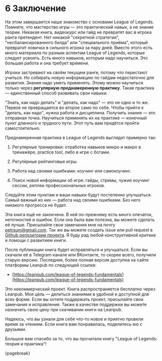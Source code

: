 # 6 Заключение

На этом завершается наше знакомство с основами League of Legends. Помните, что мастерство игры — это практический навык, а не знание теории. Никакая книга, видеокурс или гайд не превратят вас в игрока ранга претендент. Нет никакой "секретной стратегии", "несбалансированного билда" или "специального приёма", который превратит новичка в сильного игрока за пару дней. Вместо этого есть много материала по разным аспектам League of Legends, которые следует усвоить. Есть много навыков, которым надо научиться. Это большая работа и она требует времени.

Игроки застревают на своём текущем ранге, потому что перестают учиться. Но собирать новую информацию по гайдам недостаточно для развития. Знания надо уметь применять. Этому можно научиться только через **регулярную преднамеренную практику**. Такая практика — единственный способ развивать свои навыки.

"Знать, как надо делать" и "делать, как надо" — это не одно и то же. Первое не превращается во второе само по себе. Чтобы прийти к "делать, как надо", нужна работа и дисциплина. Получить знания — это отправная точка. Научиться применять их на практике — конечный пункт длинного и трудного пути. Этот путь вам придётся пройти самостоятельно.

Преднамеренная практика в League of Legends выглядит примерно так:

1. Регулярные тренировки: отработка навыков микро и макро в тренажёре, practice tool, либо в игре с ботами.

2. Регулярные рейтинговые игры.

3. Работа над своими ошибками: коучинг или самокоучинг.

4. Поиск новой информации об игре: гайды, стримы, чужие коучинг сессии, реплеи профессиональных игроков.

Следуйте этим пунктам и ваши навыки будут постепенно улучшаться. Самый важный из них — работа над своими ошибками. Без него никакого прогресса не будет.

Эта книга ещё не закончена. В ней по-прежнему есть много опечаток, неточностей и ошибок. Если она была вам полезна, вы можете сделать её лучше. Присылайте свои замечания мне на почту [petrsum@gmail.com](mailto:petrsum@gmail.com). Так же вы можете создать issue или pull request в [Github репозитории проекта](https://github.com/ellysh/league-of-legends-fundamentals). Я буду рад любой конструктивной критике и помощи с развитием книги.

После публикации книга будет исправляться и улучшаться. Если вы скачали её в Telegram канале или ВКонтакте, то скорее всего, получили старую версию. Последняя, более полная версия доступна на сайте платформы Leanpub по следующей ссылке:

* [https://leanpub.com/league-of-legends-fundamentals](https://leanpub.com/league-of-legends-fundamentals)

Это некоммерческий проект. Книга распространяется бесплатно через Leanpub. Моя цель — делиться знаниями в удобной и доступной для всех форме. Если вы хотите поддержать проект, присылайте свои замечания и исправления. Также в качестве поддержки вы можете назначить свою цену при скачивании книги на Leanpub.

Надеюсь, что вы узнали для себя что-то новое и приятно провели время за чтением. Если книга вам понравилась, поделитесь ею с друзьями.

Большое вам спасибо за то, что вы прочитали книгу "League of Legends: теория и практика"!

{pagebreak}